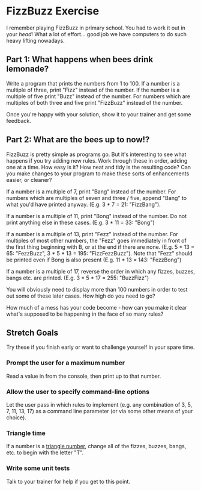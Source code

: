 # FizzBuzz Exercise

I remember playing FizzBuzz in primary school. You had to work it out in your _head_! What a lot of effort... good job we have computers to do such heavy lifting nowadays.

## Part 1: What happens when bees drink lemonade?

Write a program that prints the numbers from 1 to 100. If a number is a multiple of three, print "Fizz" instead of the number. If the number is a multiple of five print "Buzz" instead of the number. For numbers which are multiples of both three and five print "FizzBuzz" instead of the number.

Once you're happy with your solution, show it to your trainer and get some feedback. 

## Part 2: What are the bees up to now!?

FizzBuzz is pretty simple as programs go. But it's interesting to see what happens if you try adding new rules. Work through these in order, adding one at a time. How easy is it? How neat and tidy is the resulting code? Can you make changes to your program to make these sorts of enhancements easier, or cleaner?

If a number is a multiple of 7, print "Bang" instead of the number. For numbers which are multiples of seven and three / five, append "Bang" to what you'd have printed anyway. (E.g. 3 * 7 = 21: "FizzBang").

If a number is a multiple of 11, print "Bong" instead of the number. Do not print anything else in these cases. (E.g. 3 * 11 = 33: "Bong")

If a number is a multiple of 13, print "Fezz" instead of the number. For multiples of most other numbers, the "Fezz" goes immediately in front of the first thing beginning with B, or at the end if there are none. (E.g. 5 * 13 = 65: "FezzBuzz", 3 * 5 * 13 = 195: "FizzFezzBuzz"). Note that "Fezz" should be printed even if Bong is also present (E.g. 11 * 13 = 143: "FezzBong")

If a number is a multiple of 17, reverse the order in which any fizzes, buzzes, bangs etc. are printed. (E.g. 3 * 5 * 17 = 255: "BuzzFizz")

You will obviously need to display more than 100 numbers in order to test out some of these later cases. How high do you need to go?

How much of a mess has your code become - how can you make it clear what's supposed to be happening in the face of so many rules?

## Stretch Goals

Try these if you finish early or want to challenge yourself in your spare time.

### Prompt the user for a maximum number
Read a value in from the console, then print up to that number.

### Allow the user to specify command-line options
Let the user pass in which rules to implement (e.g. any combination of 3, 5, 7, 11, 13, 17) as a command line parameter (or via some other means of your choice).

### Triangle time
If a number is a [triangle number](https://en.wikipedia.org/wiki/Triangular_number), change all of the fizzes, buzzes, bangs, etc. to begin with the letter "T".

### Write some unit tests
Talk to your trainer for help if you get to this point.
